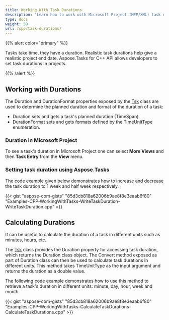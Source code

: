 ```yaml
---
title: Working With Task Durations
description: "Learn how to work with Microsoft Project (MPP/XML) task durations using Aspose.Tasks for C++."
type: docs
weight: 50
url: /cpp/task-durations/
---
```


{{% alert color="primary" %}}

Tasks take time, they have a duration. Realistic task durations help give a realistic project end date. Aspose.Tasks for C++ API allows developers to set task durations in projects.

{{% /alert %}}

## **Working with Durations**
The Duration and DurationFormat properties exposed by the [Tsk](https://apireference.aspose.com/tasks/net/aspose.tasks/tsk) class are used to determine the planned duration and format of the duration of a task:

- Duration sets and gets a task's planned duration (TimeSpan).
- DurationFormat sets and gets formats defined by the TimeUnitType enumeration.

### **Duration in Microsoft Project**
To see a task's duration in Microsoft Project one can select **More Views** and then **Task Entry** from the **View** menu.

### **Setting task duration using Aspose.Tasks**
The code example given below demonstrates how to increase and decrease the task duration to 1 week and half week respectively.

{{< gist "aspose-com-gists" "85d3cb818a62006b9ae8f8e3eaab6f80" "Examples-CPP-WorkingWithTasks-WriteTaskDuration-WriteTaskDuration.cpp" >}}

## **Calculating Durations**
It can be useful to calculate the duration of a task in different units such as minutes, hours, etc.

The [Tsk](https://apireference.aspose.com/tasks/cpp/class/aspose.tasks.tsk) class provides the Duration property for accessing task duration, which returns the Duration class object. The Convert method exposed as part of Duration class can then be used to calculate task durations in different units. This method takes TimeUnitType as the input argument and returns the duration as a double value.

The following code example demonstrates how to use this method to retrieve a task's duration in different units: minute, day, hour, week and month.

{{< gist "aspose-com-gists" "85d3cb818a62006b9ae8f8e3eaab6f80" "Examples-CPP-WorkingWithTasks-CalculateTaskDurations-CalculateTaskDurations.cpp" >}}
